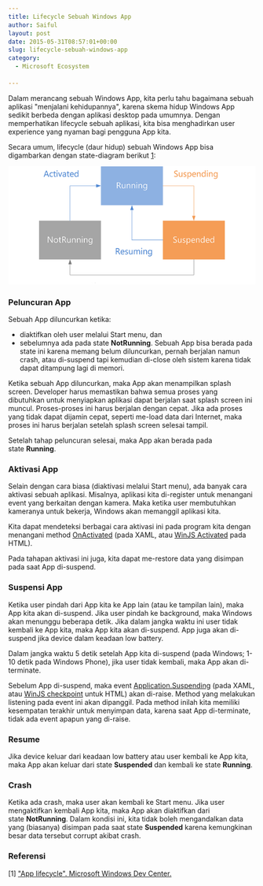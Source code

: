 ```yaml
---
title: Lifecycle Sebuah Windows App
author: Saiful
layout: post
date: 2015-05-31T08:57:01+00:00
slug: lifecycle-sebuah-windows-app
category:
  - Microsoft Ecosystem

---
```

Dalam merancang sebuah Windows App, kita perlu tahu bagaimana sebuah aplikasi "menjalani kehidupannya", karena skema hidup Windows App sedikit berbeda dengan aplikasi desktop pada umumnya. Dengan memperhatikan lifecycle sebuah aplikasi, kita bisa menghadirkan user experience yang nyaman bagi pengguna App kita.

Secara umum, lifecycle (daur hidup) sebuah Windows App bisa digambarkan dengan state-diagram berikut [1]:

![](State-Diagram-Windows-App.png)

<!--more-->

### Peluncuran App

Sebuah App diluncurkan ketika:

  * diaktifkan oleh user melalui Start menu, dan
  * sebelumnya ada pada state **NotRunning**. Sebuah App bisa berada pada state ini karena memang belum diluncurkan, pernah berjalan namun crash, atau di-suspend tapi kemudian di-close oleh sistem karena tidak dapat ditampung lagi di memori.

Ketika sebuah App diluncurkan, maka App akan menampilkan splash screen. Developer harus memastikan bahwa semua proses yang dibutuhkan untuk menyiapkan aplikasi dapat berjalan saat splash screen ini muncul. Proses-proses ini harus berjalan dengan cepat. Jika ada proses yang tidak dapat dijamin cepat, seperti me-load data dari Internet, maka proses ini harus berjalan setelah splash screen selesai tampil.

Setelah tahap peluncuran selesai, maka App akan berada pada state **Running**.

### Aktivasi App

Selain dengan cara biasa (diaktivasi melalui Start menu), ada banyak cara aktivasi sebuah aplikasi. Misalnya, aplikasi kita di-register untuk menangani event yang berkaitan dengan kamera. Maka ketika user membutuhkan kameranya untuk bekerja, Windows akan memanggil aplikasi kita.

Kita dapat mendeteksi berbagai cara aktivasi ini pada program kita dengan menangani method [OnActivated][1] (pada XAML, atau [WinJS Activated][2] pada HTML).

Pada tahapan aktivasi ini juga, kita dapat me-restore data yang disimpan pada saat App di-suspend.

### Suspensi App

Ketika user pindah dari App kita ke App lain (atau ke tampilan lain), maka App kita akan di-suspend. Jika user pindah ke background, maka Windows akan menunggu beberapa detik. Jika dalam jangka waktu ini user tidak kembali ke App kita, maka App kita akan di-suspend. App juga akan di-suspend jika device dalam keadaan low battery.

Dalam jangka waktu 5 detik setelah App kita di-suspend (pada Windows; 1-10 detik pada Windows Phone), jika user tidak kembali, maka App akan di-terminate.

Sebelum App di-suspend, maka event [Application.Suspending][3] (pada XAML, atau [WinJS checkpoint][4] untuk HTML) akan di-raise. Method yang melakukan listening pada event ini akan dipanggil. Pada method inilah kita memiliki kesempatan terakhir untuk menyimpan data, karena saat App di-terminate, tidak ada event apapun yang di-raise.

### Resume

Jika device keluar dari keadaan low battery atau user kembali ke App kita, maka App akan keluar dari state **Suspended** dan kembali ke state **Running**.

### Crash

Ketika ada crash, maka user akan kembali ke Start menu. Jika user mengaktifkan kembali App kita, maka App akan diaktifkan dari state **NotRunning**. Dalam kondisi ini, kita tidak boleh mengandalkan data yang (biasanya) disimpan pada saat state **Suspended** karena kemungkinan besar data tersebut corrupt akibat crash.

### Referensi

\[1\] ["App lifecycle". Microsoft Windows Dev Center.][5]

 [1]: https://msdn.microsoft.com/en-us/library/windows/apps/windows.ui.xaml.application.onactivated.aspx
 [2]: https://msdn.microsoft.com/en-us/library/windows/apps/br212679.aspx
 [3]: https://msdn.microsoft.com/en-us/library/windows/apps/windows.ui.xaml.application.suspending.aspx
 [4]: https://msdn.microsoft.com/en-us/library/windows/apps/br229839.aspx
 [5]: https://msdn.microsoft.com/en-us/library/windows/apps/hh464925.aspx
